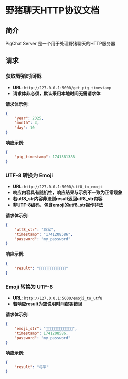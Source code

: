 # 野猪聊天HTTP协议文档

## 简介

PigChat Server 是一个用于处理野猪聊天的HTTP服务器

## 请求

### 获取野猪时间戳

- **URL**: `http://127.0.0.1:5000/get_pig_timestamp`
- **请求体非必须，默认采用本地时间无需请求体**

**请求体示例**:

```json
{
    "year": 2025,
    "month": 3,
    "day": 10
}
```

**响应示例**:

```json
{
    "pig_timestamp": 1741381388
}
```

### UTF-8 转换为 Emoji

- **URL**: `http://127.0.0.1:5000/utf8_to_emoji`
- **响应内容具有随机性，响应结果与示例不一致为正常现象**
- **若utf8_str内容非法则result返回utf8_str内容**
- **非UTF-8编码、包含emoji的utf8_str视作非法**

**请求体示例**:

```json
{
    "utf8_str": "将军",
    "timestamp": "1741208586",
    "password": "my_password"
}
```

**响应示例**:

```json
{
    "result": "💐🤗🍌🌰😇🌲💩🌳🌺🌲🍓😃"
}
```

### Emoji 转换为 UTF-8

- **URL**: `http://127.0.0.1:5000/emoji_to_utf8`
- **若响应result为空说明时间密钥错误**

**请求体示例**:

```json
{
    "emoji_str": "🐗🍅🍃🌽🥔🍁💩🍅🌺🥝🌴🍌",
    "timestamp": 1741208586,
    "password": "my_password"
}
```

**响应示例**:

```json
{
    "result": "将军"
}
```